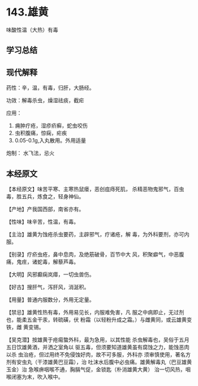 # 143.雄黄
	
味酸性温（大热）有毒


## 学习总结



## 现代解释

药性：辛，温，有毒，归肝，大肠经。

功效：解毒杀虫，燥湿祛痰，截疟

应用：
1. 痈肿疔疮，湿疹疥癣，蛇虫咬伤
2. 虫积腹痛，惊痫，疟疾
3. 0.05-0.1g,入丸散用。外用适量
  
炮制：
水飞法，忌火


## 本经原文

【本经原文】味苦平寒、主寒热鼠瘘，恶创疽痔死肌，
杀精恶物鬼邪气，百虫毒，胜五兵，炼食之，轻身神仙。

【产地】产我国西部，南省亦有。

【性味】味辛苦，性温，有毒。

【主治】雄黄为蚀疮杀虫要药，主辟邪气，疗诸疮，解
毒，为外科要剂，亦可内服。

【别录】疗疥虫疮，鼻中息肉，及绝筋破骨，百节中大
风，积聚癖气，中恶腹痛，鬼疰，诸蛇毒，解藜芦毒。

【大明】风邪癫痫岚瘴，一切虫兽伤。

【好古】搜肝气，泻肝风，消涎积。

【用量】普通内服数分，外用无定量。

【禁忌】雄黄性热有毒，外用易见长，内服难免害，凡
服之中病即止，无过剂也，能柔五金干汞，转硫磺，伏
粉霜（以轻粉升成之霜。）与雌黄同，或云雄黄变铁，雌
黄变锡。

【吴克潜】按雄黄于疮痬螫外科，最为急用，以其性能
杀虫解毒也，吴俗于五月五日饮雄黄酒，并洒之室角以
驱五毒，但须要知道雄黄虽有腐蚀之力，能蚀恶肉以杀
虫治疮，但过用终不免侵蚀好肉，故不可多服，外科亦
须审慎使用，著名方剂有安虫丸（干漆雄黄巴豆霜），治
吐沫水后腹中必虫痛。雄黄解毒丸（巴豆雄黄玉金）治
急喉痹咽喉不通，胸膈气促，金锁匙（朴消雄黄大黄）
治一切风热，咽喉闭塞为末，吹入喉中。
